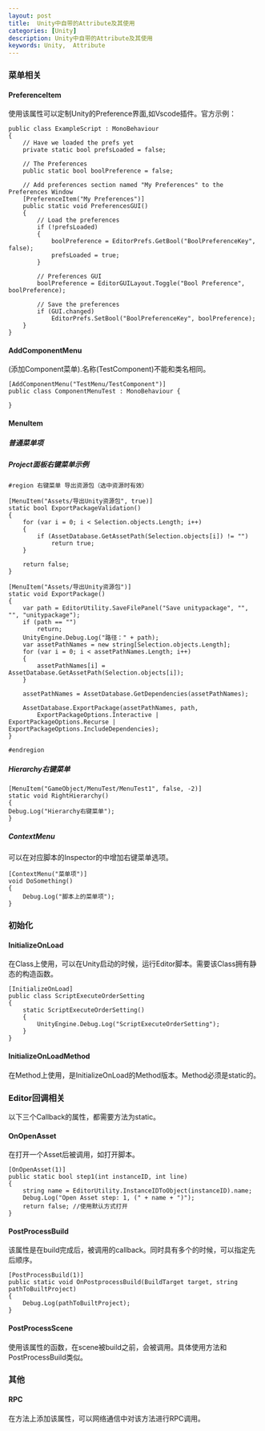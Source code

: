 ```yaml
---
layout: post
title:  Unity中自带的Attribute及其使用
categories: [Unity]
description: Unity中自带的Attribute及其使用
keywords: Unity,  Attribute
---
```


### 菜单相关

#### PreferenceItem

使用该属性可以定制Unity的Preference界面,如Vscode插件。官方示例：

```
public class ExampleScript : MonoBehaviour
{
    // Have we loaded the prefs yet
    private static bool prefsLoaded = false;

    // The Preferences
    public static bool boolPreference = false;

    // Add preferences section named "My Preferences" to the Preferences Window
    [PreferenceItem("My Preferences")]
    public static void PreferencesGUI()
    {
        // Load the preferences
        if (!prefsLoaded)
        {
            boolPreference = EditorPrefs.GetBool("BoolPreferenceKey", false);
            prefsLoaded = true;
        }

        // Preferences GUI
        boolPreference = EditorGUILayout.Toggle("Bool Preference", boolPreference);

        // Save the preferences
        if (GUI.changed)
            EditorPrefs.SetBool("BoolPreferenceKey", boolPreference);
    }
}
```

#### AddComponentMenu

(添加Component菜单).名称(TestComponent)不能和类名相同。

```
[AddComponentMenu("TestMenu/TestComponent")]
public class ComponentMenuTest : MonoBehaviour {

}
```

#### MenuItem

##### 普通菜单项

##### Project面板右键菜单示例

```
#region 右键菜单 导出资源包（选中资源时有效）

[MenuItem("Assets/导出Unity资源包", true)]
static bool ExportPackageValidation()
{
    for (var i = 0; i < Selection.objects.Length; i++)
    {
        if (AssetDatabase.GetAssetPath(Selection.objects[i]) != "")
            return true;
    }

    return false;
}

[MenuItem("Assets/导出Unity资源包")]
static void ExportPackage()
{
    var path = EditorUtility.SaveFilePanel("Save unitypackage", "", "", "unitypackage");
    if (path == "")
        return;
    UnityEngine.Debug.Log("路径：" + path);
    var assetPathNames = new string[Selection.objects.Length];
    for (var i = 0; i < assetPathNames.Length; i++)
    {
        assetPathNames[i] = AssetDatabase.GetAssetPath(Selection.objects[i]);
    }

    assetPathNames = AssetDatabase.GetDependencies(assetPathNames);

    AssetDatabase.ExportPackage(assetPathNames, path,
        ExportPackageOptions.Interactive | ExportPackageOptions.Recurse | ExportPackageOptions.IncludeDependencies);
}

#endregion
```

##### Hierarchy右键菜单

```
[MenuItem("GameObject/MenuTest/MenuTest1", false, -2)]
static void RightHierarchy()
{
Debug.Log("Hierarchy右键菜单");
}
```

##### ContextMenu

可以在对应脚本的Inspector的中增加右键菜单选项。

```
[ContextMenu("菜单项")]
void DoSomething()
{
    Debug.Log("脚本上的菜单项");
}
```



### 初始化

#### InitializeOnLoad

在Class上使用，可以在Unity启动的时候，运行Editor脚本。需要该Class拥有静态的构造函数。

```
[InitializeOnLoad]
public class ScriptExecuteOrderSetting
{
    static ScriptExecuteOrderSetting()
    {
        UnityEngine.Debug.Log("ScriptExecuteOrderSetting");
    }
}
```

#### InitializeOnLoadMethod

在Method上使用，是InitializeOnLoad的Method版本。Method必须是static的。

### Editor回调相关

以下三个Callback的属性，都需要方法为static。

#### OnOpenAsset

在打开一个Asset后被调用，如打开脚本。

```
[OnOpenAsset(1)]
public static bool step1(int instanceID, int line)
{
    string name = EditorUtility.InstanceIDToObject(instanceID).name;
    Debug.Log("Open Asset step: 1, (" + name + ")");
    return false; //使用默认方式打开
}
```

#### PostProcessBuild

该属性是在build完成后，被调用的callback。同时具有多个的时候，可以指定先后顺序。

```
[PostProcessBuild(1)]
public static void OnPostprocessBuild(BuildTarget target, string pathToBuiltProject)
{
    Debug.Log(pathToBuiltProject);
}
```

#### PostProcessScene

使用该属性的函数，在scene被build之前，会被调用。具体使用方法和PostProcessBuild类似。

### 其他

#### RPC

在方法上添加该属性，可以网络通信中对该方法进行RPC调用。